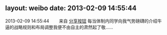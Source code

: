 layout: weibo
date: 2013-02-09 14:55:44
---
<meta name="referrer" content="no-referrer" />

2013-02-09 14:55:44  &nbsp;&nbsp;&nbsp;&nbsp;&nbsp;&nbsp; 来自 <a href="http://app.weibo.com/t/feed/cUcI1A" rel="nofollow">分享按钮</a>
每当体制内同学向我气势磅礴的介绍牛逼的战略规则和布局调整我便不由自主的肃然起了敬…… ​​​
